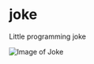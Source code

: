 # joke
Little programming joke

![Image of Joke](http://sacret.ru/sites/default/files/styles/progs_image/public/progs/prikol.jpg)
